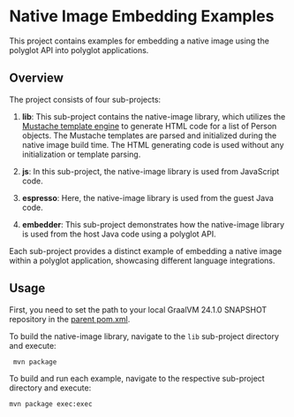 # Native Image Embedding Examples

This project contains examples for embedding a native image using the polyglot API into polyglot applications.

## Overview

The project consists of four sub-projects:

1. **lib**: This sub-project contains the native-image library, which utilizes the [Mustache template engine](https://github.com/spullara/mustache.java) to generate HTML code for a list of Person objects. The Mustache templates are parsed and initialized during the native image build time. The HTML generating code is used without any initialization or template parsing.

2. **js**: In this sub-project, the native-image library is used from JavaScript code.

3. **espresso**: Here, the native-image library is used from the guest Java code.

4. **embedder**: This sub-project demonstrates how the native-image library is used from the host Java code using a polyglot API.

Each sub-project provides a distinct example of embedding a native image within a polyglot application, showcasing different language integrations.

## Usage

First, you need to set the path to your local GraalVM 24.1.0 SNAPSHOT repository in the [parent pom.xml](https://github.com/tzezula/polyglot-native-image-samples/blob/main/pom.xml#L19).

To build the native-image library, navigate to the `lib` sub-project directory and execute:
```
 mvn package
```

To build and run each example, navigate to the respective sub-project directory and execute:
```
mvn package exec:exec
```

